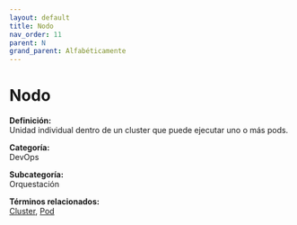 ```yaml
---
layout: default
title: Nodo
nav_order: 11
parent: N
grand_parent: Alfabéticamente
---
```


# Nodo

**Definición:**  
Unidad individual dentro de un cluster que puede ejecutar uno o más pods.

**Categoría:**  
DevOps  

**Subcategoría:**  
Orquestación

**Términos relacionados:**  
[Cluster](https://maleniski.github.io/diccionario-angl-tec-mx/docs/alfabeticamente/C/cluster.html), [Pod](https://maleniski.github.io/diccionario-angl-tec-mx/docs/alfabeticamente/P/pod.html)

